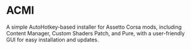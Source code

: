 # ACMI
A simple AutoHotkey-based installer for Assetto Corsa mods, including Content Manager, Custom Shaders Patch, and Pure, with a user-friendly GUI for easy installation and updates.
